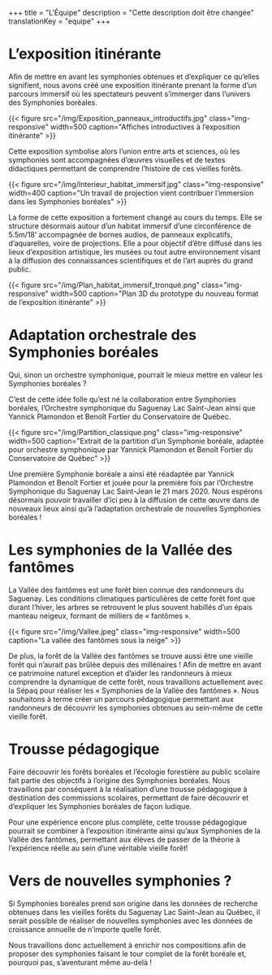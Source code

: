 +++
title = "L'Équipe"
description =  "Cette description doit être changée"
translationKey = "equipe"
+++

# L’exposition itinérante

Afin de mettre en avant les symphonies obtenues et d’expliquer ce qu’elles signifient, nous avons créé une exposition itinérante prenant la forme d’un parcours immersif où les spectateurs peuvent s’immerger dans l’univers des Symphonies boréales. 


{{< figure src="/img/Exposition_panneaux_introductifs.jpg" class="img-responsive" width=500 caption="Affiches introductives à l’exposition itinérante" >}}

Cette exposition symbolise alors l’union entre arts et sciences, où les symphonies sont accompagnées d’œuvres visuelles et de textes didactiques permettant de comprendre l’histoire de ces vieilles forêts.

{{< figure src="/img/Interieur_habitat_immersif.jpg" class="img-responsive" width=400 caption="Un travail de projection vient contribuer l’immersion dans les Symphonies boréales" >}}


La forme de cette exposition a fortement changé au cours du temps. Elle se structure désormais autour d’un habitat immersif d’une circonférence de 5.5m/18’ accompagnée de bornes audios, de panneaux explicatifs, d’aquarelles, voire de projections. Elle a pour objectif d’être diffusé dans les lieux d’exposition artistique, les musées ou tout autre environnement visant à la diffusion des connaissances scientifiques et de l’art auprès du grand public.



{{< figure src="/img/Plan_habitat_immersif_tronqué.png" class="img-responsive" width=500 caption="Plan 3D du prototype du nouveau format de l’exposition itinérante" >}}


# Adaptation orchestrale des Symphonies boréales

Qui, sinon un orchestre symphonique, pourrait le mieux mettre en valeur les Symphonies boréales ? 

C’est de cette idée folle qu’est né la collaboration entre Symphonies boréales, l’Orchestre symphonique du Saguenay Lac Saint-Jean ainsi que Yannick Plamondon et Benoît Fortier du Conservatoire de Québec.


{{< figure src="/img/Partition_classique.png" class="img-responsive" width=500 caption="Extrait de la partition d’un Symphonie boréale, adaptée pour orchestre symphonique par Yannick Plamondon et Benoît Fortier du Conservatoire de Québec" >}}

Une première Symphonie boréale a ainsi été réadaptée par Yannick Plamondon et Benoît Fortier et jouée pour la première fois par l’Orchestre Symphonique du Saguenay Lac Saint-Jean le 21 mars 2020.
Nous espérons désormais pouvoir travailler d’ici peu à la diffusion de cette œuvre dans de nouveaux lieux ainsi qu’à l’adaptation orchestrale de nouvelles Symphonies boréales !


# Les symphonies de la Vallée des fantômes

La Vallée des fantômes est une forêt bien connue des randonneurs du Saguenay. Les conditions climatiques particulières de cette forêt font que durant l’hiver, les arbres se retrouvent le plus souvent habillés d’un épais manteau neigeux, formant de milliers de « fantômes ».



{{< figure src="/img/Vallee.jpeg" class="img-responsive" width=500 caption="La vallée des fantômes sous la neige" >}}

De plus, la forêt de la Vallée des fantômes se trouve aussi être une vieille forêt qui n’aurait pas brûlée depuis des millénaires ! Afin de mettre en avant ce patrimoine naturel exception et d’aider les randonneurs à mieux comprendre la dynamique de cette forêt, nous travaillons actuellement avec la Sépaq pour réaliser les « Symphonies de la Vallée des fantômes ». Nous souhaitons à terme créer un parcours pédagogique permettant aux randonneurs de découvrir les symphonies obtenues au sein-même de cette vieille forêt.


# Trousse pédagogique

Faire découvrir les forêts boréales et l’écologie forestière au public scolaire fait partie des objectifs à l’origine des Symphonies boréales. Nous travaillons par conséquent à la réalisation d’une trousse pédagogique à destination des commissions scolaires, permettant de faire découvrir et d’expliquer les Symphonies boréales de façon ludique. 

Pour une expérience encore plus complète, cette trousse pédagogique pourrait se combiner à l’exposition itinérante ainsi qu’aux Symphonies de la Vallée des fantômes, permettant aux élèves de passer de la théorie à l’expérience réelle au sein d’une véritable vieille forêt!


# Vers de nouvelles symphonies ?

Si Symphonies boréales prend son origine dans les données de recherche obtenues dans les vieilles forêts du Saguenay Lac Saint-Jean au Québec, il serait possible de réaliser de nouvelles symphonies avec les données de croissance annuelle de n’importe quelle forêt.

Nous travaillons donc actuellement à enrichir nos compositions afin de proposer des symphonies faisant le tour complet de la forêt boréale et, pourquoi pas, s’aventurant même au-delà !
